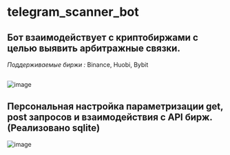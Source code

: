 # telegram_scanner_bot

## Бот взаимодействует с криптобиржами с целью выявить арбитражные связки.

*Поддерживаемые биржи :* Binance, Huobi, Bybit
##
![image](https://user-images.githubusercontent.com/124125256/226852150-98ad045f-2206-4601-8b48-7e3c3e2e5108.png)


## Персональная настройка параметризации get, post запросов и взаимодействия с API бирж. (Реализовано sqlite)
![image](https://user-images.githubusercontent.com/124125256/226851705-534418f2-e82c-4368-b79d-4f11b7045fb6.png)

